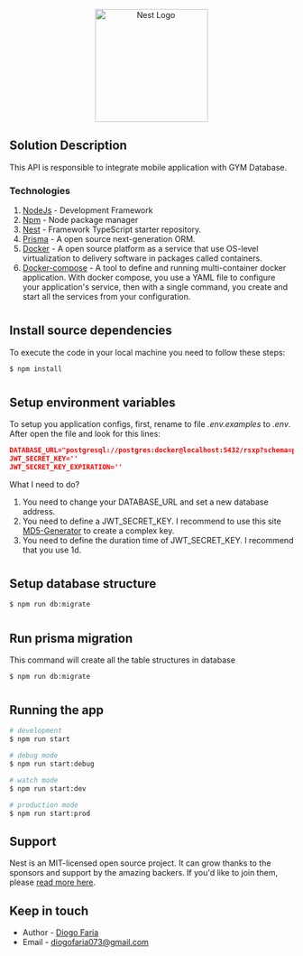 <p align="center">
  <a href="http://nestjs.com/" target="blank"><img src="https://nestjs.com/img/logo-small.svg" width="200" alt="Nest Logo" /></a>
</p>

[circleci-image]: https://img.shields.io/circleci/build/github/nestjs/nest/master?token=abc123def456
[circleci-url]: https://circleci.com/gh/nestjs/nest

## Solution Description
This API is responsible to integrate mobile application with GYM Database.
### Technologies

1. [NodeJs](https://nodejs.org/en) - Development Framework
2. [Npm](https://www.npmjs.com/) - Node package manager
3. [Nest](https://github.com/nestjs/nest) - Framework TypeScript starter repository.
4. [Prisma](https://www.prisma.io/) - A open source next-generation ORM.
5. [Docker](https://www.docker.com) - A open source platform as a service that use OS-level virtualization to delivery software in packages called containers.
6. [Docker-compose](https://docs.docker.com/compose/) - A tool to define and running multi-container docker application. With docker compose, you use a YAML file to configure your application's service, then with a single command, you create and start all the services from your configuration.

# 
## Install source dependencies
To execute the code in your local machine you need to follow these steps:
```bash
$ npm install
```
# 
## Setup environment variables

To setup you application configs, first, rename to file _.env.examples_  to _.env_. After open the file and look for this lines:

```json
DATABASE_URL="postgresql://postgres:docker@localhost:5432/rsxp?schema=public"
JWT_SECRET_KEY=''
JWT_SECRET_KEY_EXPIRATION=''
```
What I need to do?

1. You need to change your DATABASE_URL and set a new database address.
2. You need to define a JWT_SECRET_KEY. I recommend to use this site [MD5-Generator](https://www.md5hashgenerator.com/) to create a complex key.
3. You need to define the duration time of JWT_SECRET_KEY. I recommend that you use 1d.

# 
## Setup database structure

```bash
$ npm run db:migrate

```
#
## Run prisma migration
This command will create all the table structures in database
```bash
$ npm run db:migrate
```
#
## Running the app

```bash
# development
$ npm run start

# debug mode
$ npm run start:debug

# watch mode
$ npm run start:dev

# production mode
$ npm run start:prod
```

## Support

Nest is an MIT-licensed open source project. It can grow thanks to the sponsors and support by the amazing backers. If you'd like to join them, please [read more here](https://docs.nestjs.com/support).

## Keep in touch

- Author - [Diogo Faria](https://github.com/diogofaria73)
- Email - [diogofaria073@gmail.com](mailto:diogofaria073@gmail.com)
